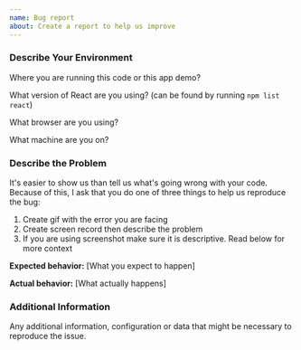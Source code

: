```yaml
---
name: Bug report
about: Create a report to help us improve
---
```


### Describe Your Environment

Where you are running this code or this app demo?

What version of React are you using? (can be found by running `npm list react`)

What browser are you using?

What machine are you on?

### Describe the Problem

It's easier to show us than tell us what's going wrong with your code. Because of this, I ask that you do one of three things to help us reproduce the bug:

1.  Create gif with the error you are facing
2.  Create screen record then describe the problem
3.  If you are using screenshot make sure it is descriptive. Read below for more context

**Expected behavior:** [What you expect to happen]

**Actual behavior:** [What actually happens]

### Additional Information

Any additional information, configuration or data that might be necessary to reproduce the issue.
